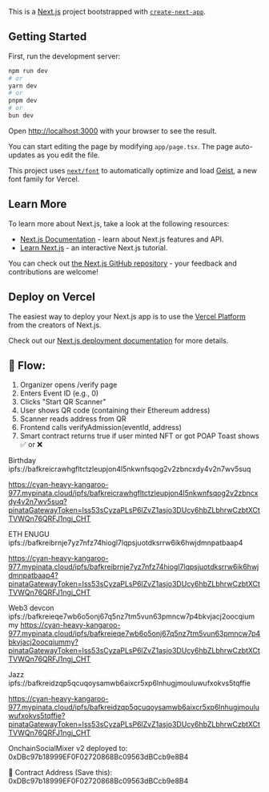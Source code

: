 This is a [Next.js](https://nextjs.org) project bootstrapped with [`create-next-app`](https://nextjs.org/docs/app/api-reference/cli/create-next-app).

## Getting Started

First, run the development server:

```bash
npm run dev
# or
yarn dev
# or
pnpm dev
# or
bun dev
```

Open [http://localhost:3000](http://localhost:3000) with your browser to see the result.

You can start editing the page by modifying `app/page.tsx`. The page auto-updates as you edit the file.

This project uses [`next/font`](https://nextjs.org/docs/app/building-your-application/optimizing/fonts) to automatically optimize and load [Geist](https://vercel.com/font), a new font family for Vercel.

## Learn More

To learn more about Next.js, take a look at the following resources:

- [Next.js Documentation](https://nextjs.org/docs) - learn about Next.js features and API.
- [Learn Next.js](https://nextjs.org/learn) - an interactive Next.js tutorial.

You can check out [the Next.js GitHub repository](https://github.com/vercel/next.js) - your feedback and contributions are welcome!

## Deploy on Vercel

The easiest way to deploy your Next.js app is to use the [Vercel Platform](https://vercel.com/new?utm_medium=default-template&filter=next.js&utm_source=create-next-app&utm_campaign=create-next-app-readme) from the creators of Next.js.

Check out our [Next.js deployment documentation](https://nextjs.org/docs/app/building-your-application/deploying) for more details.


## 🔁 Flow:
1. Organizer opens /verify page
2. Enters Event ID (e.g., 0)
3. Clicks "Start QR Scanner"
4. User shows QR code (containing their Ethereum address)
5. Scanner reads address from QR
6. Frontend calls verifyAdmission(eventId, address)
7. Smart contract returns true if user minted NFT or got POAP
Toast shows ✅ or ❌


Birthday
ipfs://bafkreicrawhgfltctzleupjon4l5nkwnfsqog2v2zbncxdy4v2n7wv5suq

https://cyan-heavy-kangaroo-977.mypinata.cloud/ipfs/bafkreicrawhgfltctzleupjon4l5nkwnfsqog2v2zbncxdy4v2n7wv5suq?pinataGatewayToken=Iss53sCyzaPLsP6lZvZ1asjo3DUcy6hbZLbhrwCzbtXCtTVWQn76QRFJ1ngj_CHT


ETH ENUGU
ipfs://bafkreibrnje7yz7nfz74hiogl7lqpsjuotdksrrw6ik6hwjdmnpatbaap4

https://cyan-heavy-kangaroo-977.mypinata.cloud/ipfs/bafkreibrnje7yz7nfz74hiogl7lqpsjuotdksrrw6ik6hwjdmnpatbaap4?pinataGatewayToken=Iss53sCyzaPLsP6lZvZ1asjo3DUcy6hbZLbhrwCzbtXCtTVWQn76QRFJ1ngj_CHT

Web3 devcon
ipfs://bafkreieqe7wb6o5onj67q5nz7tm5vun63pmncw7p4bkvjacj2oocqiummy
https://cyan-heavy-kangaroo-977.mypinata.cloud/ipfs/bafkreieqe7wb6o5onj67q5nz7tm5vun63pmncw7p4bkvjacj2oocqiummy?pinataGatewayToken=Iss53sCyzaPLsP6lZvZ1asjo3DUcy6hbZLbhrwCzbtXCtTVWQn76QRFJ1ngj_CHT

Jazz
ipfs://bafkreidzqp5qcuqoysamwb6aixcr5xp6lnhugjmouluwufxokvs5tqffie

https://cyan-heavy-kangaroo-977.mypinata.cloud/ipfs/bafkreidzqp5qcuqoysamwb6aixcr5xp6lnhugjmouluwufxokvs5tqffie?pinataGatewayToken=Iss53sCyzaPLsP6lZvZ1asjo3DUcy6hbZLbhrwCzbtXCtTVWQn76QRFJ1ngj_CHT

 OnchainSocialMixer v2 deployed to: 0xDBc97b18999EF0F02720868Bc09563dBCcb9e8B4

📌 Contract Address (Save this):
0xDBc97b18999EF0F02720868Bc09563dBCcb9e8B4